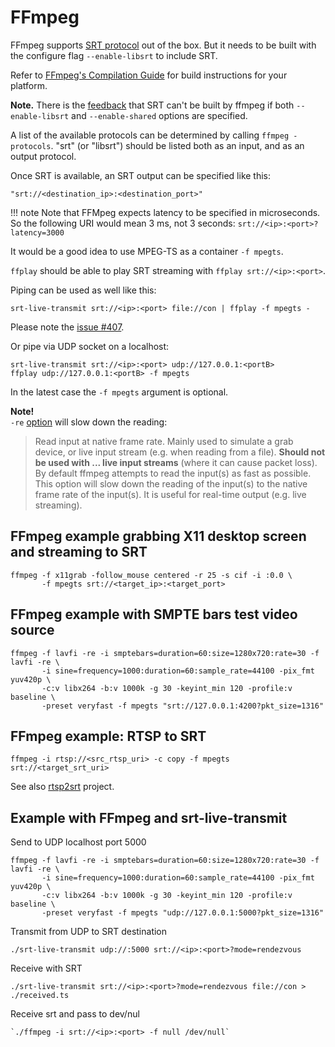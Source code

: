# FFmpeg

FFmpeg supports [SRT protocol](https://www.ffmpeg.org/ffmpeg-protocols.html#srt) out of the box. But it needs to be built with the configure flag `--enable-libsrt` to include SRT.

Refer to [FFmpeg's Compilation Guide](https://trac.ffmpeg.org/wiki/CompilationGuide) for build instructions for your platform.

**Note.** There is the [feedback](https://github.com/Haivision/srt/issues/1176) that SRT can't be built by ffmpeg if both `--enable-libsrt` and `--enable-shared` options are specified.

A list of the available protocols can be determined by calling `ffmpeg -protocols`.  "srt" \(or "libsrt"\) should be listed both as an input, and as an output protocol.

Once SRT is available, an SRT output can be specified like this:

```text
"srt://<destination_ip>:<destination_port>"
```

!!! note
    Note that FFMpeg expects latency to be specified in microseconds.
    So the following URI would mean 3 ms, not 3 seconds:
    `srt://<ip>:<port>?latency=3000`

It would be a good idea to use MPEG-TS as a container `-f mpegts`.

`ffplay` should be able to play SRT streaming with `ffplay srt://<ip>:<port>`.

Piping can be used as well like this:

```text
srt-live-transmit srt://<ip>:<port> file://con | ffplay -f mpegts -
```

Please note the [issue \#407](https://github.com/Haivision/srt/issues/407).

Or pipe via UDP socket on a localhost:

```text
srt-live-transmit srt://<ip>:<port> udp://127.0.0.1:<portB>
ffplay udp://127.0.0.1:<portB> -f mpegts
```

In the latest case the `-f mpegts` argument is optional.

**Note!**  
`-re` [option](https://ffmpeg.org/ffmpeg.html#Advanced-options) will slow down the reading:

> Read input at native frame rate. Mainly used to simulate a grab device, or live input stream \(e.g. when reading from a file\). **Should not be used with ... live input streams** \(where it can cause packet loss\). By default ffmpeg attempts to read the input\(s\) as fast as possible. This option will slow down the reading of the input\(s\) to the native frame rate of the input\(s\). It is useful for real-time output \(e.g. live streaming\).

## FFmpeg example grabbing X11 desktop screen and streaming to SRT

```text
ffmpeg -f x11grab -follow_mouse centered -r 25 -s cif -i :0.0 \
       -f mpegts srt://<target_ip>:<target_port>
```

## FFmpeg example with SMPTE bars test video source

```text
ffmpeg -f lavfi -re -i smptebars=duration=60:size=1280x720:rate=30 -f lavfi -re \
       -i sine=frequency=1000:duration=60:sample_rate=44100 -pix_fmt yuv420p \
       -c:v libx264 -b:v 1000k -g 30 -keyint_min 120 -profile:v baseline \
       -preset veryfast -f mpegts "srt://127.0.0.1:4200?pkt_size=1316"
```


## FFmpeg example: RTSP to SRT

```shell
ffmpeg -i rtsp://<src_rtsp_uri> -c copy -f mpegts srt://<target_srt_uri>
```

See also [rtsp2srt](https://github.com/snowgames95/rtsp2srt) project.

## Example with FFmpeg and srt-live-transmit

Send to UDP localhost port 5000

```text
ffmpeg -f lavfi -re -i smptebars=duration=60:size=1280x720:rate=30 -f lavfi -re \
       -i sine=frequency=1000:duration=60:sample_rate=44100 -pix_fmt yuv420p \
       -c:v libx264 -b:v 1000k -g 30 -keyint_min 120 -profile:v baseline \
       -preset veryfast -f mpegts "udp://127.0.0.1:5000?pkt_size=1316"
```

Transmit from UDP to SRT destination

```text
./srt-live-transmit udp://:5000 srt://<ip>:<port>?mode=rendezvous
```

Receive with SRT

```text
./srt-live-transmit srt://<ip>:<port>?mode=rendezvous file://con > ./received.ts
```

Receive srt and pass to dev/nul

```text
`./ffmpeg -i srt://<ip>:<port> -f null /dev/null`
```

